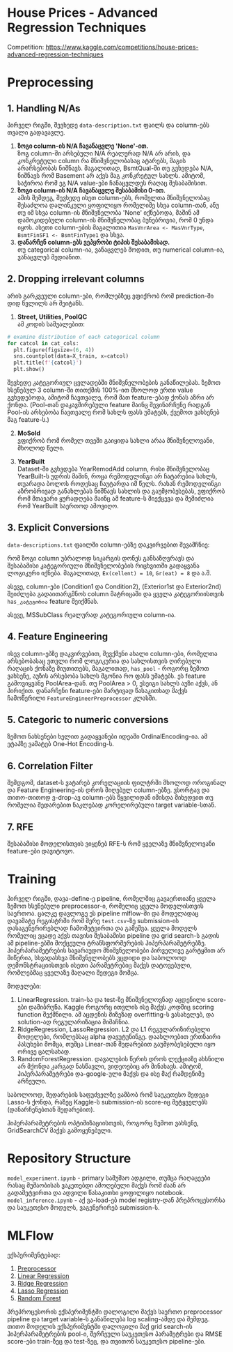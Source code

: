 # House Prices - Advanced Regression Techniques

Competition: https://www.kaggle.com/competitions/house-prices-advanced-regression-techniques

# Preprocessing

## 1. Handling N/As
პირველ რიგში, შევხედე `data-description.txt` ფაილს და column-ებს თვალი გადავავლე.

1. **ზოგი column-ის N/A ჩავანაცვლე 'None'-ით.**  
ზოგ column-ში არსებული N/A რეალურად N/A არ არის, და კონკრეტული column რა მნიშვნელობასაც ატარებს, მაგის არარსებობას ნიშნავს. მაგალითად, BsmtQual-ში თუ გვხვდება N/A, ნიშნავს რომ Basement არ აქვს მაგ კონკრეტულ სახლს. ამიტომ, საჭიროა რომ ეგ N/A value-ები ჩანაცვლდეს რაღაც შესაბამისით.  
2. **ზოგი column-ის N/A ჩავანაცვლე შესაბამისი 0-ით.**  
ამის შემდეგ, შევხედე ისეთ column-ებს, რომელთა მნიშვნელობაც შესაძლოა დალინკული ყოფილიყო რომელიმე სხვა column-თან, ანუ თუ იმ სხვა column-ის მნიშვნელობა 'None' იქნებოდა, მაშინ ამ დამოკიდებული column-ის მნიშვნელობაც ბუნებრივია, რომ 0 უნდა იყოს. ასეთი column-ების მაგალითია `MasVnrArea <- MasVnrType`, `BsmtFinSF1 <- BsmtFinType1` და სხვა.
3. **დანარჩენ column-ებს ვეპყრობი ტიპის შესაბამისად.**  
თუ categorical column-ია, ვანაცვლებ მოდით, თუ numerical column-ია, ვანაცვლებ მედიანით.

## 2. Dropping irrelevant columns
არის გარკვეული column-ები, რომლებზეც ვფიქრობ რომ prediction-ში დიდ წვლილს არ შეიტანს.

1. **Street, Utilities, PoolQC**  
ამ კოდის საშუალებით:
```py
# examine distribution of each categorical column
for catcol in cat_cols:
  plt.figure(figsize=(6, 4))
  sns.countplot(data=X_train, x=catcol)
  plt.title(f'{catcol}')
  plt.show()
```
შევხედე კატეგორიულ ცვლადებში მნიშვნელობების განაწილებას. ზემოთ ხსენებულ 3 column-ში თითქმის 100%-ით მხოლოდ ერთი value გვხვდებოდა, ამიტომ ჩავთვალე, რომ მათ feature-ებად ქონას აზრი არ ქონდა. (Pool-თან დაკავშირებული feature მაინც შევინარჩუნე რადგან Pool-ის არსებობა ჩავთვალე რომ სახლს ფასს უმატებს, ქვემოთ ვახსენებ მაგ feature-ს.)

2. **MoSold**  
ვფიქრობ რომ რომელ თვეში გაიყიდა სახლი არაა მნიშვნელოვანი, მხოლოდ წელი.

3. **YearBuilt**  
Dataset-ში გვხვდება YearRemodAdd column, რისი მნიშვნელობაც YearBuilt-ს უდრის მაშინ, როცა რემოდელინგი არ ჩატარებია სახლს, თუარადა ბოლოს როდესაც ჩაუტარდა იმ წელს. რახან რემოდელინგი აზრობრივად განახლებას ნიშნავს სახლის და გაუმჯობესებას, ვფიქრობ რომ მთავარი ყურადღება მაინც ამ feature-ს მიექცევა და შემიძლია რომ YearBuilt საერთოდ ამოვიღო.

## 3. Explicit Conversions
`data-descriptions.txt` ფაილში column-ებზე დაკვირვებით შევამჩნიე:

რომ ზოგი column უბრალოდ სიკარგის დონეს განსაზღვრავს და შესაბამისი კატეგორიული მნიშვნელობების რიცხვითში გადაყვანა ლოგიკური იქნება. მაგალითად, `Ex(cellent) = 10`, `Gr(eat) = 8` და ა.შ.

ასევე, column-ები (Condition1 და Condition2), (Exterior1st და Exterior2nd) შეიძლება გადაითარგმნოს column მატრიცაში და ყველა კატეგორიისთვის `has_კატეგორია` feature შეიქმნას.

ასევე, MSSubClass რეალურად კატეგორიული column-ია.

## 4. Feature Engineering
ისევ column-ებზე დაკვირვებით, შევქმენი ახალი column-ები, რომელთა არსებობასაც ვთვლი რომ ლოგიკურია და სახლისთვის ღირებული რაღაცის ქონაზე მიუთითებს, მაგალითად, `has_pool` - როგორც ზემოთ ვახსენე, აუზის არსებობა სახლს მგონია რო ფასს უმატებს. ეს feature გამოვიყვანე PoolArea-დან. თუ PoolArea > 0, ესეიგი სახლს აუზი აქვს, ან პირიქით. დანარჩენი feature-ები მარტივად წასაკითხად მაქვს ჩამოწერილი `FeatureEngineerPreprocessor` კლასში.

## 5. Categoric to numeric conversions
ზემოთ ნახსენები ხელით გადაყვანები იდეაში OrdinalEncoding-ია. ამ ეტაპზე ვამატებ One-Hot Encoding-ს.

## 6. Correlation Filter
შემდგომ, dataset-ს ვატარებ კორელაციის ფილტრში მხოლოდ ოროგინალ და Feature Engineering-ის დროს მიღებულ column-ებზე. ვსორტავ და თითო-თითოდ ვ-drop-ავ column-ებს წყვილიდან იმისდა მიხედვით თუ რომელია შედარებით ნაკლებად კორელირებული target variable-სთან.

## 7. RFE
შესაბამისი მოდელისთვის ვიყენებ RFE-ს რომ ყველაზე მნიშვნელოვანი feature-ები დავიტოვო.

# Training
პირველ რიგში, დავა-define-ე pipeline, რომელშიც გავაერთიანე ყველა ზემოთ ხსენებული preprocessor-ი, რომელიც ყველა მოდელისთვის საერთოა. ცალკე დავლოგე ეს pipeline mlflow-ში და მოდელადაც დავამატე რეგისტრში რომ მერე `test.csv`-ზე submission-ის დასაგენერირებლად ჩამომეტვირთა და გამეშვა. ყველა მოდელს რომელიც ვცადე აქვს თავისი შესაბამისი pipeline და grid search-ს გადის ამ pipeline-ებში მოქცეული ტრანსფორმერების ჰიპერპარამეტრებზე. ჰიპერპარამეტრების სავარაუდო მნიშვნელობები პირველივე გარტყმით არ მიწერია, სხვადასხვა მნიშვნელობებს ვცდიდი და საბოლოოდ დემონსტრაციისთვის ისეთი პარამეტრებიც მაქვს დატოვებული, რომლებმაც ყველაზე მაღალი შედეგი მომცა.

მოდელები:
1. LinearRegression. train-სა და test-ზე მნიშვნელოვნად აცდენილი score-ები დამიბრუნა. Kaggle როგორც ითვლის ისე მაქვს კოდშიც scoring function შექმნილი. ამ აცდენის მიზეზად overfitting-ს ვასახელებ, და solution-ად რეგულარიზაცია მიმაჩნია.
2. RidgeRegression, LassoRegression. L2 და L1 რეგულარიზირებული მოდელები, რომლებსაც alpha დავუტუნინგე. დაახლოებით ერთნაირი პასუხები მომცა, თუმცა Linear-თან შედარებით გაუმჯობესებული იყო ორივე ცალსახად.
3. RandomForestRegression. დავალების წერის დროს ლექციაზე ახსნილი არ მქონდა კარგად ნასწავლი, ვიდეოებიც არ მინახავს. ამიტომ, ჰიპერპარამეტრები და-google-ული მაქვს და ისე მაქ რამდენიმე არჩეული.

საბოლოოდ, შედარების საფუძველზე ვამბობ რომ საუკეთესო შედეგი Lasso-ს ქონდა, რაზეც Kaggle-ს submission-ის score-იც მეტყველებს (დანარჩენებთან შედარებით).

ჰიპერპარამეტრების ოპტიმიზაციისთვის, როგორც ზემოთ ვახსენე, GridSearchCV მაქვს გამოყენებული.

# Repository Structure
`model_experiment.ipynb` - primary სამუშაო ადგილი, თუმცა რაღაცეები რასაც მუშაობისას ვაკეთებდი ამოღებული მაქვს რომ ძაან არ გადამეტვირთა და ადვილი წასაკითხი ყოფილიყო notebook.  
`model_inference.ipynb` - აქ ვა-load-ებ model registry-დან პრეპროცესორსა და საუკეთესო მოდელს, ვაგენერირებ submission-ს.

# MLFlow
ექსპერიმენტებად:

1. [Preprocessor](https://dagshub.com/b3tameche/kaggle-house-prices.mlflow/#/experiments/0)
2. [Linear Regression](https://dagshub.com/b3tameche/kaggle-house-prices.mlflow/#/experiments/6)
3. [Ridge Regression](https://dagshub.com/b3tameche/kaggle-house-prices.mlflow/#/experiments/7)
4. [Lasso Regression](https://dagshub.com/b3tameche/kaggle-house-prices.mlflow/#/experiments/8)
5. [Random Forest](https://dagshub.com/b3tameche/kaggle-house-prices.mlflow/#/experiments/9)

პრეპროცესორის ექსპერიმენტში დალოგილი მაქვს საერთო preprocessor pipeline და target variable-ს განაწილება log scaling-ამდე და შემდეგ.  
თითო მოდელის ექსპერიმენტში დალოგილი მაქ grid search-ის ჰიპერპარამეტრების pool-ი, შერჩეული საუკეთესო პარამეტრები და RMSE score-ები train-ზეც და test-ზეც, და თვითონ საუკეთესო pipeline-ები.